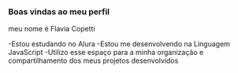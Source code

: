 ### Boas vindas ao meu perfil

meu nome é Flavia Copetti

-Estou estudando no Alura
-Estou me desenvolvendo na Linguagem JavaScript
-Utilizo esse espaço para a minha organização e compartilhamento dos meus projetos desenvolvidos 
